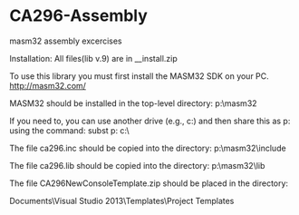 # CA296-Assembly
masm32 assembly excercises

Installation:
All files(lib v.9) are in __install.zip

To use this library you must first install the MASM32 SDK on your PC.
	http://masm32.com/
	
MASM32 should be installed in the top-level directory: p:\masm32

If you need to, you can use another drive (e.g., c:\) and then share this as p: using the command: subst p: c:\

The file ca296.inc should be copied into the directory: p:\masm32\include

The file ca296.lib should be copied into the directory: p:\masm32\lib

The file CA296NewConsoleTemplate.zip should be placed in the directory:

Documents\Visual Studio 2013\Templates\Project Templates
